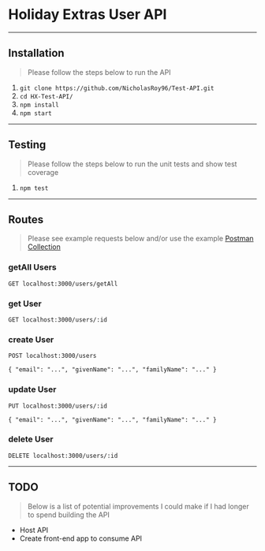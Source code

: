 # Holiday Extras User API

----
## Installation


> Please follow the steps below to run the API

1. `git clone https://github.com/NicholasRoy96/Test-API.git`
2. `cd HX-Test-API/`
3. `npm install`
4. `npm start`

----
## Testing

> Please follow the steps below to run the unit tests and show test coverage

1. `npm test`

----
## Routes


> Please see example requests below and/or use the example [Postman Collection](https://www.getpostman.com/collections/64728eff9ac89ab7ded3)

### getAll Users

`GET localhost:3000/users/getAll`

### get User

`GET localhost:3000/users/:id`

### create User

`POST localhost:3000/users`

`{
"email": "...",
"givenName": "...",
"familyName": "..."
}`

### update User

`PUT localhost:3000/users/:id`

`{
"email": "...",
"givenName": "...",
"familyName": "..."
}`

### delete User

`DELETE localhost:3000/users/:id`

----
## TODO


> Below is a list of potential improvements I could make if I had longer to spend building the API

- Host API
- Create front-end app to consume API
